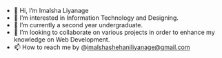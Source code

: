 - 👋 Hi, I’m Imalsha Liyanage
- 👀 I’m interested in Information Technology and Designing.
- 🌱 I’m currently a second year undergraduate.
- 💞️ I’m looking to collaborate on various projects in order to enhance my knowledge on Web Development.
- 📫 How to reach me by @imalshashehaniliyanage@gmail.com
